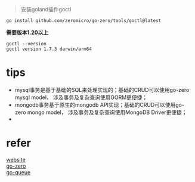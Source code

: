 >安装goland插件goctl

```
go install github.com/zeromicro/go-zero/tools/goctl@latest
```
**需要版本1.20以上**


```
goctl --version
goctl version 1.7.3 darwin/arm64
```

# tips

* mysql事务是基于基础的SQL来处理实现的；基础的CRUD可以使用go-zero mysql model， 涉及事务及复杂查询使用GORM更便捷；
* mongodb事务基于原生的mongodb API实现；基础的CRUD可以使用go-zero mongo model， 涉及事务及复杂查询使用MongoDB Driver更便捷；
* 


# refer
[website](https://go-zero.dev/)  
[go-zero](https://github.com/zeromicro/go-zero)    
[go-queue](https://github.com/Donaldhan/go-queue)  
[]()  